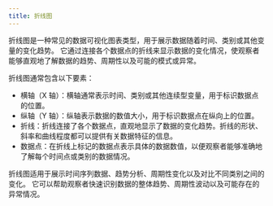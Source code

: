 ```yaml
---
title: 折线图
---
```


折线图是一种常见的数据可视化图表类型，用于展示数据随着时间、类别或其他变量的变化趋势。
它通过连接各个数据点的折线来显示数据的变化情况，使观察者能够直观地了解数据的趋势、周期性以及可能的模式或异常。

折线图通常包含以下要素：

- 横轴（X 轴）：横轴通常表示时间、类别或其他连续型变量，用于标识数据点的位置。
- 纵轴（Y 轴）：纵轴表示数据的数值大小，用于标识数据点在纵向上的位置。
- 折线：折线连接了各个数据点，直观地显示了数据的变化趋势。折线的形状、斜率和曲线程度都可以提供有关数据特征的信息。
- 数据点：在折线上标记的数据点表示具体的数据数值，以便观察者能够准确地了解每个时间点或类别的数据情况。

折线图适用于展示时间序列数据、趋势分析、周期性变化以及对比不同类别之间的变化。
它可以帮助观察者快速识别数据的整体趋势、周期性波动以及可能存在的异常情况。
